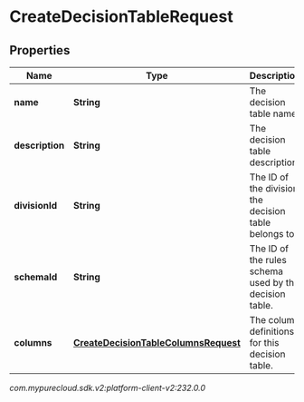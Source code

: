 # CreateDecisionTableRequest


## Properties

| Name | Type | Description | Notes |
| ------------ | ------------- | ------------- | ------------- |
| **name** | **String** | The decision table name. |  |
| **description** | **String** | The decision table description. |  [optional] |
| **divisionId** | **String** | The ID of the division the decision table belongs to. |  |
| **schemaId** | **String** | The ID of the rules schema used by the decision table. |  |
| **columns** | [**CreateDecisionTableColumnsRequest**](CreateDecisionTableColumnsRequest) | The column definitions for this decision table. |  |




_com.mypurecloud.sdk.v2:platform-client-v2:232.0.0_
